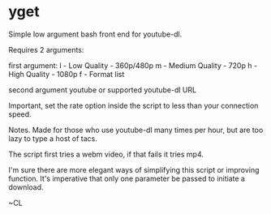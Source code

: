 yget
====

Simple low argument bash front end for youtube-dl.

Requires 2 arguments:

first argument:
  l - Low Quality    - 360p/480p
  m - Medium Quality - 720p
  h - High Quality   - 1080p
  f - Format list
  
second argument
  youtube or supported youtube-dl URL
  
Important, set the rate option inside the script to less than your connection speed.
  
Notes. 
  Made for those who use youtube-dl many times per hour, but are too lazy to type a host of tacs. 

  The script first tries a webm video, if that fails it tries mp4.
  
  I'm sure there are more elegant ways of simplifying this script or improving function. It's imperative that only one
  parameter be passed to initiate a download.
  
  ~CL